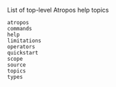 List of top-level Atropos help topics
```
atropos
commands
help
limitations
operators
quickstart
scope
source
topics
types
```

